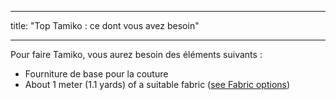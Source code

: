 - - -
title: "Top Tamiko : ce dont vous avez besoin"
- - -

Pour faire Tamiko, vous aurez besoin des éléments suivants :

- Fourniture de base pour la couture
- About 1 meter (1.1 yards) of a suitable fabric ([see Fabric options](/docs/patterns/tamiko/fabric))
